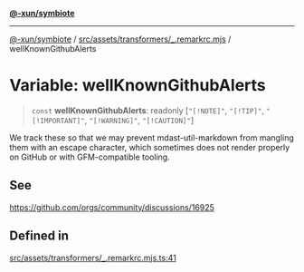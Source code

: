 [**@-xun/symbiote**](../../../../../README.md)

***

[@-xun/symbiote](../../../../../README.md) / [src/assets/transformers/\_.remarkrc.mjs](../README.md) / wellKnownGithubAlerts

# Variable: wellKnownGithubAlerts

> `const` **wellKnownGithubAlerts**: readonly [`"[!NOTE]"`, `"[!TIP]"`, `"[!IMPORTANT]"`, `"[!WARNING]"`, `"[!CAUTION]"`]

We track these so that we may prevent mdast-util-markdown from mangling them
with an escape character, which sometimes does not render properly on GitHub
or with GFM-compatible tooling.

## See

https://github.com/orgs/community/discussions/16925

## Defined in

[src/assets/transformers/\_.remarkrc.mjs.ts:41](https://github.com/Xunnamius/symbiote/blob/26e756362a16f050e03cef2c4c582d94e29614cd/src/assets/transformers/_.remarkrc.mjs.ts#L41)
